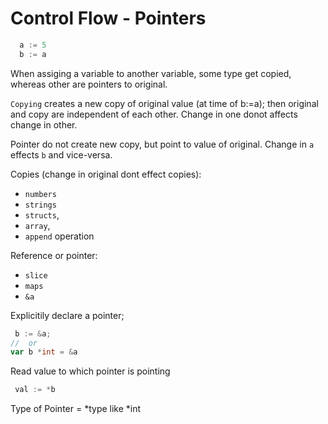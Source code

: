# Control Flow - Pointers

```go
  a := 5
  b := a
```

When assiging a variable to another variable,
some type get copied, whereas other are pointers to original.

`Copying` creates a new copy of original value (at time of b:=a); then original and copy are independent of each other.
Change in one donot affects change in other.

Pointer do not create new copy, but point to value of original. Change in `a` effects `b` and vice-versa.

Copies (change in original dont effect copies):

- `numbers`
- `strings`
- `structs`,
- `array`,
- `append` operation

Reference or pointer:

- `slice`
- `maps`
- `&a`

Explicitily declare a pointer;

```go
 b := &a;
//  or
var b *int = &a
```

Read value to which pointer is pointing

```go
 val := *b
```

Type of Pointer = *type like *int
